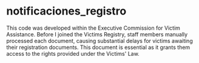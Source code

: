 # notificaciones_registro
This code was developed within the Executive Commission for Victim Assistance. Before I joined the Victims Registry, staff members manually processed each document, causing substantial delays for victims awaiting their registration documents. This document is essential as it grants them access to the rights provided under the Victims' Law.
